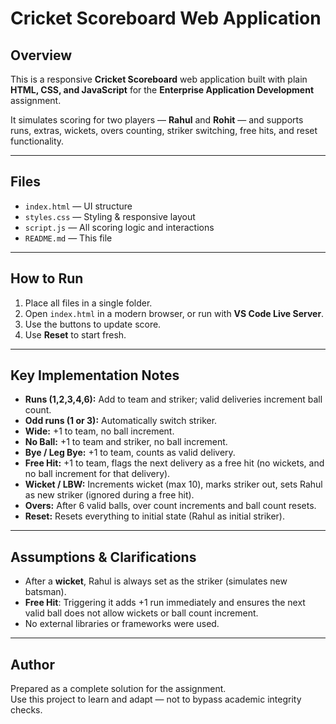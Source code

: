 #  Cricket Scoreboard Web Application

## Overview
This is a responsive **Cricket Scoreboard** web application built with plain **HTML, CSS, and JavaScript** for the **Enterprise Application Development** assignment.  

It simulates scoring for two players — **Rahul** and **Rohit** — and supports runs, extras, wickets, overs counting, striker switching, free hits, and reset functionality.

---

## Files
- `index.html` — UI structure  
- `styles.css` — Styling & responsive layout  
- `script.js` — All scoring logic and interactions  
- `README.md` — This file  

---

## How to Run
1. Place all files in a single folder.  
2. Open `index.html` in a modern browser, or run with **VS Code Live Server**.  
3. Use the buttons to update score.  
4. Use **Reset** to start fresh.  

---

## Key Implementation Notes
- **Runs (1,2,3,4,6):** Add to team and striker; valid deliveries increment ball count.  
- **Odd runs (1 or 3):** Automatically switch striker.  
- **Wide:** +1 to team, no ball increment.  
- **No Ball:** +1 to team and striker, no ball increment.  
- **Bye / Leg Bye:** +1 to team, counts as valid delivery.  
- **Free Hit:** +1 to team, flags the next delivery as a free hit (no wickets, and no ball increment for that delivery).  
- **Wicket / LBW:** Increments wicket (max 10), marks striker out, sets Rahul as new striker (ignored during a free hit).  
- **Overs:** After 6 valid balls, over count increments and ball count resets.  
- **Reset:** Resets everything to initial state (Rahul as initial striker).  

---

## Assumptions & Clarifications
- After a **wicket**, Rahul is always set as the striker (simulates new batsman).  
- **Free Hit**: Triggering it adds +1 run immediately and ensures the next valid ball does not allow wickets or ball count increment.  
- No external libraries or frameworks were used.  

---

## Author
Prepared as a complete solution for the assignment.  
Use this project to learn and adapt — not to bypass academic integrity checks.  


